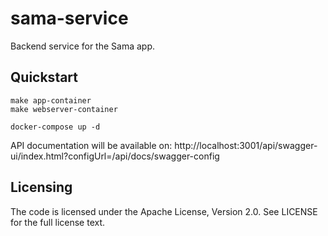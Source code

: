 # sama-service

Backend service for the Sama app.

## Quickstart

```
make app-container
make webserver-container

docker-compose up -d
```

API documentation will be available on: http://localhost:3001/api/swagger-ui/index.html?configUrl=/api/docs/swagger-config

## Licensing

The code is licensed under the Apache License, Version 2.0. See LICENSE for the full license text.
